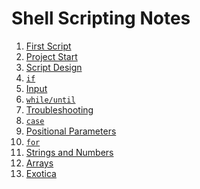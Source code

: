 # Shell Scripting Notes

1. [First Script](./01-first.md)
1. [Project Start](./02-start.md)
1. [Script Design](./03-script_design.md)
1. [`if`](./04-if.md)
1. [Input](./05-input.md)
1. [`while/until`](./06-while_until.md)
1. [Troubleshooting](./07-troubleshooting.md)
1. [`case`](./08-case.md)
1. [Positional Parameters](./09-positional.md)
1. [`for`](./10-for.md)
1. [Strings and Numbers]()
1. [Arrays]()
1. [Exotica]()
